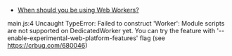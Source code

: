 
- [When should you be using Web Workers?](https://dassur.ma/things/when-workers/)

main.js:4 Uncaught TypeError: Failed to construct 'Worker': Module scripts are not supported on DedicatedWorker yet. You can try the feature with '--enable-experimental-web-platform-features' flag (see https://crbug.com/680046)
